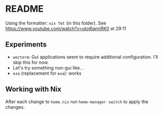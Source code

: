 # README

Using the formatter: `nix fmt` (in this folder).
See https://www.youtube.com/watch?v=utoj6annRK0 at 29:11

## Experiments

- `wezterm`: Gui applications seem to require additional configuration. I'll skip this for now.
- Let's try something non-gui like...
- `eza` (replacement for `exa`): works

## Working with Nix

After each change to `home.nix` run `home-manager switch` to apply the changes.
